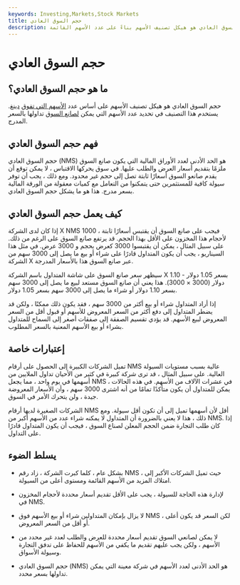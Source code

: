 ```yaml
---
keywords: Investing,Markets,Stock Markets
title: حجم السوق العادي
description: حجم السوق العادي هو هيكل تصنيف الأسهم بناءً على عدد الأسهم القائمة.
---
```


# حجم السوق العادي
## ما هو حجم السوق العادي؟

حجم السوق العادي هو هيكل تصنيف الأسهم على أساس عدد [الأسهم التي تفوق](/outstandingshares) [دينغ](/outstandingshares). يستخدم هذا التصنيف في تحديد عدد الأسهم التي يمكن [لصانع السوق](/marketmaker) تداولها بالسعر المدرج.

## فهم حجم السوق العادي

حجم السوق العادي (NMS) هو الحد الأدنى لعدد الأوراق المالية التي يكون صانع السوق ملزمًا بتقديم أسعار العرض والطلب عليها. في سوق يحركها الاقتباس ، لا يمكن توقع أن يقدم صانعو السوق أسعارًا ثابتة تصل إلى حجم غير محدود. ومع ذلك ، يجب أن توفر سيولة كافية للمستثمرين حتى يتمكنوا من التعامل مع كميات معقولة من الورقة المالية بسعر مدرج. هذا هو ما يشكل حجم السوق العادي.

## كيف يعمل حجم السوق العادي

إذا كان لدى الشركة X NMS 1000 ، فيجب على صانع السوق أن يقتبس أسعارًا ثابتة لأحجام هذا المخزون على الأقل بهذا الحجم. قد يرتفع صانع السوق على الرغم من ذلك. على سبيل المثال ، يمكن أن يقتبسوا 3000 كعرض بحجم و 3000 عرض. في مثل هذا السيناريو ، يجب أن يكون المتداول قادرًا على شراء أو بيع ما يصل إلى 3000 سهم من الشركة X عبر صانع السوق هذا بالأسعار المدرجة.

سيظهر سعر صانع السوق على شاشة المتداول باسم الشركة X بسعر 1.05 دولار - 1.10 دولار (3000 × 3000). هذا يعني أن صانع السوق مستعد لبيع ما يصل إلى 3000 سهم بسعر 1.10 دولار أو شراء ما يصل إلى 3000 سهم بسعر 1.05 دولار.

إذا أراد المتداول شراء أو بيع أكثر من 3000 سهم ، فقد يكون ذلك ممكنًا ، ولكن قد يضطر المتداول إلى دفع أكثر من السعر المعروض للأسهم أو قبول أقل من السعر المعروض لبيع الأسهم. قد يؤدي تقسيم الصفقة إلى صفقات أصغر إلى السماح للمتداول بشراء أو بيع الأسهم المعنية بالسعر المطلوب.

## إعتبارات خاصة

تميل الشركات الكبيرة إلى الحصول على أرقام NMS عالية بسبب مستويات السيولة العالية. على سبيل المثال ، قد ترى شركة كبيرة في كثير من الأحيان تداول الملايين من أسهمها في يوم واحد ، مما يجعل NMS في عشرات الآلاف من الأسهم. في هذه الحالات ، يمكن للمتداول أن يكون متأكدًا تمامًا من أنه اشترى 3000 سهم ، وأن الأسعار المعروضة جيدة ، ولن يتحرك الأمر في السوق.

الشركات الصغيرة لديها أرقام NMS أقل لأن أسهمها تميل إلى أن تكون أقل سيولة. ومع ذلك ، هذا لا يعني بالضرورة أن المتداول لا يمكنه شراء عدد من الأسهم أكبر من NMS. إذا كان طلب التجارة ضمن الحجم المعلن لصناع السوق ، فيجب أن يكون المتداول قادرًا على التداول.

## يسلط الضوء

- بشكل عام ، كلما كبرت الشركة ، زاد رقم NMS ، حيث تميل الشركات الأكبر إلى امتلاك المزيد من الأسهم القائمة ومستوى أعلى من السيولة.

- لإدارة هذه الحاجة للسيولة ، يجب على الأقل تقديم أسعار محددة لأحجام المخزون في NMS.

- لا يزال بإمكان المتداولين شراء أو بيع الأسهم فوق NMS ، لكن السعر قد يكون أعلى أو أقل من السعر المعروض.

- لا يمكن لصانعي السوق تقديم أسعار محددة للعرض والطلب لعدد غير محدد من الأسهم ، ولكن يجب عليهم تقديم ما يكفي من الأسهم للحفاظ على تدفق التجارة وسيولة الأسواق.

- حجم السوق العادي (NMS) هو الحد الأدنى لعدد الأسهم في شركة معينة التي يمكن تداولها بسعر محدد.

